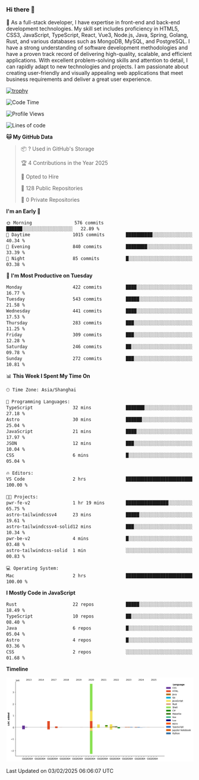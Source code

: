 ### Hi there 👋

🌱 As a full-stack developer, I have expertise in front-end and back-end development technologies. My skill set includes proficiency in HTML5, CSS3, JavaScript, TypeScript, React, Vue3, Node.js, Java, Spring, Golang, Rust, and various databases such as MongoDB, MySQL, and PostgreSQL. I have a strong understanding of software development methodologies and have a proven track record of delivering high-quality, scalable, and efficient applications. With excellent problem-solving skills and attention to detail, I can rapidly adapt to new technologies and projects. I am passionate about creating user-friendly and visually appealing web applications that meet business requirements and deliver a great user experience.

[![trophy](https://github-profile-trophy.vercel.app/?username=elton&rank=SECRET,SSS,SS,S,AAA,AA,A&theme=onedark&no-frame=true&margin-w=10)](https://github.com/ryo-ma/github-profile-trophy)

<!--START_SECTION:waka-->
![Code Time](http://img.shields.io/badge/Code%20Time-1%2C429%20hrs%2026%20mins-blue)

![Profile Views](http://img.shields.io/badge/Profile%20Views-0-blue)

![Lines of code](https://img.shields.io/badge/From%20Hello%20World%20I%27ve%20Written-5.6%20million%20lines%20of%20code-blue)

**🐱 My GitHub Data** 

> 📦 ? Used in GitHub's Storage 
 > 
> 🏆 4 Contributions in the Year 2025
 > 
> 💼 Opted to Hire
 > 
> 📜 128 Public Repositories 
 > 
> 🔑 0 Private Repositories 
 > 
**I'm an Early 🐤** 

```text
🌞 Morning                576 commits         ██████░░░░░░░░░░░░░░░░░░░   22.89 % 
🌆 Daytime                1015 commits        ██████████░░░░░░░░░░░░░░░   40.34 % 
🌃 Evening                840 commits         ████████░░░░░░░░░░░░░░░░░   33.39 % 
🌙 Night                  85 commits          █░░░░░░░░░░░░░░░░░░░░░░░░   03.38 % 
```
📅 **I'm Most Productive on Tuesday** 

```text
Monday                   422 commits         ████░░░░░░░░░░░░░░░░░░░░░   16.77 % 
Tuesday                  543 commits         █████░░░░░░░░░░░░░░░░░░░░   21.58 % 
Wednesday                441 commits         ████░░░░░░░░░░░░░░░░░░░░░   17.53 % 
Thursday                 283 commits         ███░░░░░░░░░░░░░░░░░░░░░░   11.25 % 
Friday                   309 commits         ███░░░░░░░░░░░░░░░░░░░░░░   12.28 % 
Saturday                 246 commits         ██░░░░░░░░░░░░░░░░░░░░░░░   09.78 % 
Sunday                   272 commits         ███░░░░░░░░░░░░░░░░░░░░░░   10.81 % 
```


📊 **This Week I Spent My Time On** 

```text
🕑︎ Time Zone: Asia/Shanghai

💬 Programming Languages: 
TypeScript               32 mins             ███████░░░░░░░░░░░░░░░░░░   27.18 % 
Astro                    30 mins             ██████░░░░░░░░░░░░░░░░░░░   25.04 % 
JavaScript               21 mins             ████░░░░░░░░░░░░░░░░░░░░░   17.97 % 
JSON                     12 mins             ███░░░░░░░░░░░░░░░░░░░░░░   10.04 % 
CSS                      6 mins              █░░░░░░░░░░░░░░░░░░░░░░░░   05.04 % 

🔥 Editors: 
VS Code                  2 hrs               █████████████████████████   100.00 % 

🐱‍💻 Projects: 
pwr-fe-v2                1 hr 19 mins        ████████████████░░░░░░░░░   65.75 % 
astro-tailwindcssv4      23 mins             █████░░░░░░░░░░░░░░░░░░░░   19.61 % 
astro-tailwindcssv4-solid12 mins             ███░░░░░░░░░░░░░░░░░░░░░░   10.34 % 
pwr-be-v2                4 mins              █░░░░░░░░░░░░░░░░░░░░░░░░   03.48 % 
astro-tailwindcss-solid  1 min               ░░░░░░░░░░░░░░░░░░░░░░░░░   00.83 % 

💻 Operating System: 
Mac                      2 hrs               █████████████████████████   100.00 % 
```

**I Mostly Code in JavaScript** 

```text
Rust                     22 repos            █████░░░░░░░░░░░░░░░░░░░░   18.49 % 
TypeScript               10 repos            ██░░░░░░░░░░░░░░░░░░░░░░░   08.40 % 
Java                     6 repos             █░░░░░░░░░░░░░░░░░░░░░░░░   05.04 % 
Astro                    4 repos             █░░░░░░░░░░░░░░░░░░░░░░░░   03.36 % 
CSS                      2 repos             ░░░░░░░░░░░░░░░░░░░░░░░░░   01.68 % 
```



**Timeline**

![Lines of Code chart](https://raw.githubusercontent.com/elton/elton/main/assets/bar_graph.png)


 Last Updated on 03/02/2025 06:06:07 UTC
<!--END_SECTION:waka-->

<!--
**elton/elton** is a ✨ _special_ ✨ repository because its `README.md` (this file) appears on your GitHub profile.

Here are some ideas to get you started:

- 🔭 I’m currently working on ...
- 🌱 I’m currently learning ...
- 👯 I’m looking to collaborate on ...
- 🤔 I’m looking for help with ...
- 💬 Ask me about ...
- 📫 How to reach me: ...
- 😄 Pronouns: ...
- ⚡ Fun fact: ...
-->
